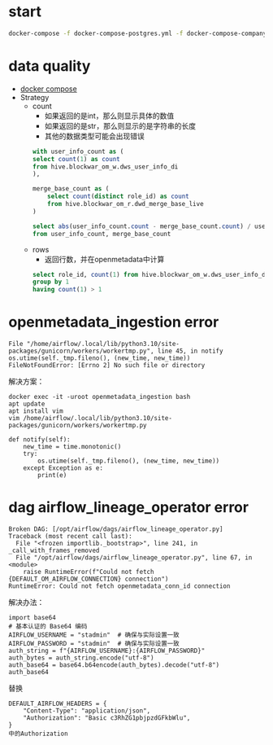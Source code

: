# start
```bash
docker-compose -f docker-compose-postgres.yml -f docker-compose-company.yml up -d
```

# data quality
+ [docker compose](https://github.com/open-metadata/OpenMetadata/releases)
+ Strategy
    + count
        + 如果返回的是int，那么则显示具体的数值
        + 如果返回的是str，那么则显示的是字符串的长度
        + 其他的数据类型可能会出现错误
        ```sql
        with user_info_count as (
        select count(1) as count
        from hive.blockwar_om_w.dws_user_info_di
        ),

        merge_base_count as (
            select count(distinct role_id) as count
            from hive.blockwar_om_r.dwd_merge_base_live
        )

        select abs(user_info_count.count - merge_base_count.count) / user_info_count.count * 1000 as result
        from user_info_count, merge_base_count

        ```
    + rows
        + 返回行数，并在openmetadata中计算
        ```sql
        select role_id, count(1) from hive.blockwar_om_w.dws_user_info_di
        group by 1
        having count(1) > 1
        ```

# openmetadata_ingestion error
```
File "/home/airflow/.local/lib/python3.10/site-packages/gunicorn/workers/workertmp.py", line 45, in notify
os.utime(self._tmp.fileno(), (new_time, new_time))
FileNotFoundError: [Errno 2] No such file or directory
```
解决方案：
```
docker exec -it -uroot openmetadata_ingestion bash
apt update
apt install vim
vim /home/airflow/.local/lib/python3.10/site-packages/gunicorn/workers/workertmp.py
```

```
def notify(self):
    new_time = time.monotonic()
    try:
        os.utime(self._tmp.fileno(), (new_time, new_time))
    except Exception as e:
        print(e)
```

# dag airflow_lineage_operator error
```
Broken DAG: [/opt/airflow/dags/airflow_lineage_operator.py]
Traceback (most recent call last):
  File "<frozen importlib._bootstrap>", line 241, in _call_with_frames_removed
  File "/opt/airflow/dags/airflow_lineage_operator.py", line 67, in <module>
    raise RuntimeError(f"Could not fetch {DEFAULT_OM_AIRFLOW_CONNECTION} connection")
RuntimeError: Could not fetch openmetadata_conn_id connection
```
解决办法：
```
import base64
# 基本认证的 Base64 编码
AIRFLOW_USERNAME = "stadmin"  # 确保与实际设置一致
AIRFLOW_PASSWORD = "stadmin"  # 确保与实际设置一致
auth_string = f"{AIRFLOW_USERNAME}:{AIRFLOW_PASSWORD}"
auth_bytes = auth_string.encode("utf-8")
auth_base64 = base64.b64encode(auth_bytes).decode("utf-8")
auth_base64
```
替换
```
DEFAULT_AIRFLOW_HEADERS = {
    "Content-Type": "application/json",
    "Authorization": "Basic c3RhZG1pbjpzdGFkbWlu",
}
中的Authorization
```
